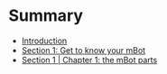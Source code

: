 # Summary

* [Introduction](README.md)
* [Section 1: Get to know your mBot](S1.md)
* [Section 1 \| Chapter 1: the mBot parts](S1C1.md)

